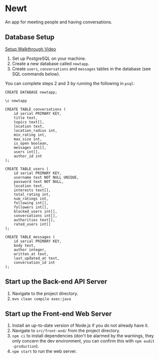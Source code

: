 # Newt

An app for meeting people and having conversations.

## Database Setup

[Setup Walkthrough Video](https://www.youtube.com/watch?v=0o1EFIUH57c)

1. Set up PostgreSQL on your machine.
2. Create a new database called `newtapp`.
3. Create `users`, `conversations` and `messages` tables in the database (see SQL commands below).

You can complete steps 2 and 3 by running the following in `psql`:
```
CREATE DATABASE newtapp;

\c newtapp

CREATE TABLE conversations (
    id serial PRIMARY KEY,
    title text,
    topics text[],
    location text,
    location_radius int,
    min_rating int,
    max_size int,
    is_open boolean,
    messages int[],
    users int[],
    author_id int
);

CREATE TABLE users (
    id serial PRIMARY KEY,
    username text NOT NULL UNIQUE,
    password text NOT NULL,
    location text,
    interests text[],
    total_rating int,
    num_ratings int,
    following int[],
    followers int[],
    blocked_users int[],
    conversations int[],
    authorities text[],
    rated_users int[]
);

CREATE TABLE messages (
    id serial PRIMARY KEY,
    body text,
    author integer,
    written_at text,
    last_updated_at text,
    conversation_id int
);
```

## Start up the Back-end API Server

1. Navigate to the project directory.
2. `mvn clean compile exec:java`

## Start up the Front-end Web Server

1. Install an up-to-date version of Node.js if you do not already have it.
2. Navigate to `src/front-end/` from the project directory.
3. `npm ci` to install dependencies (don't be alarmed by the warnings, they only concern the dev environment, you can confirm this with `npm audit -production`).
4. `npm start` to run the web server.


